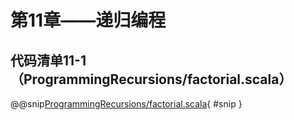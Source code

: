 # 第11章——递归编程

## 代码清单11-1（ProgrammingRecursions/factorial.scala）

@@snip[ProgrammingRecursions/factorial.scala](../../main/scala/ProgrammingRecursions/factorial.scala){ #snip }